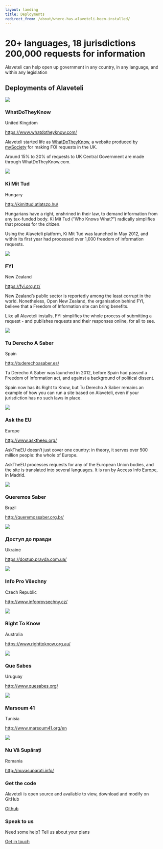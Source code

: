 ```yaml
---
layout: landing
title: Deployments
redirect_from: /about/where-has-alaveteli-been-installed/
---
```

<div class="deployments__intro">
    <div class="container">
    <h1>20+ languages, 18 jurisdictions
    <span>200,000 requests for information</span></h1>
    <p>Alaveteli can help open up government in any country,
in any language, and within any legislation</p>
    </div>
</div>

<div class="deployments__content">
    <div class="container">
        <h2>Deployments of Alaveteli</h2>
        <div class="deployments__list--featured">
            <div class="grid-row">
            <div class="deployments__unit--major">
                    <div class="deployment--major">
                        <img src="{{ site.baseurl }}assets/img/what-do-they-know.jpg" class="deployment__screenshot" />
                        <h3 class="deployment__title">WhatDoTheyKnow</h3>
                        <p class="deployment__country">United Kingdom</p>
                        <p class="deployment__link"><a href="https://www.whatdotheyknow.com/">https://www.whatdotheyknow.com/</a></p>
                        <div class="deployment__description">
                            <p>Alaveteli started life as <a href="https://www.whatdotheyknow.com">WhatDoTheyKnow</a>, a website produced by <a href="https://mysociety.org/">mySociety</a> for making FOI requests in the UK.</p>
                            <p>Around 15% to 20% of requests to UK Central Government are made through WhatDoTheyKnow.com.</p>
                        </div>
                    </div>
                </div><!--
                --><div class="deployments__unit--major">
                    <div class="deployment--major">
                        <img src="{{ site.baseurl }}assets/img/ki-mit-tud.jpg" class="deployment__screenshot" />
                        <h3 class="deployment__title">Ki Mit Tud</h3>
                        <p class="deployment__country">Hungary</p>
                        <p class="deployment__link"><a href="http://kimittud.atlatszo.hu/">http://kimittud.atlatszo.hu/</a></p>
                        <div class="deployment__description">
                            <p>Hungarians have a right, enshrined in their law, to demand information from any tax-funded body. Ki Mit Tud (“Who Knows What?”) radically simplifies that process for the citizen.</p>
                            <p>Using the Alaveteli platform, Ki Mit Tud was launched in May 2012, and within its first year had processed over 1,000 freedom of information requests.</p>
                        </div>
                    </div>
                </div><!--
                --><div class="deployments__unit--major">
                      <div class="deployment--major">
                          <img src="{{ site.baseurl }}assets/img/fyi.jpg" class="deployment__screenshot" />
                          <h3 class="deployment__title">FYI </h3>
                          <p class="deployment__country">New Zealand</p>
                          <p class="deployment__link"><a href="https://fyi.org.nz/">https://fyi.org.nz/</a></p>
                          <div class="deployment__description">
                              <p>New Zealand’s public sector is reportedly among the least corrupt in the world. Nonetheless, Open New Zealand, the organisation behind FYI, believe that a Freedom of Information site can bring benefits.</p>
                              <p>Like all Alaveteli installs, FYI simplifies the whole process of submitting a request - and publishes requests and their responses online, for all to see. </p>
                          </div>
                      </div>
                  </div><!--
                  --><div class="deployments__unit--major">
                    <div class="deployment--major">
                        <img src="{{ site.baseurl }}assets/img/tu-derecho-a-saber.jpg" class="deployment__screenshot" />
                        <h3 class="deployment__title">Tu Derecho A Saber</h3>
                        <p class="deployment__country">Spain</p>
                        <p class="deployment__link"><a href="http://tuderechoasaber.es/ ">http://tuderechoasaber.es/ </a></p>
                        <div class="deployment__description">
                            <p>Tu Derecho A Saber was launched in 2012, before Spain had passed a Freedom of Information act, and against a background of political dissent.</p>
                            <p>Spain now has its Right to Know, but Tu Derecho A Saber remains an example of how you can run a site based on Alaveteli, even if your jurisdiction has no such laws in place.</p>
                        </div>
                    </div>
                </div><!--
                --><div class="deployments__unit--major">
                    <div class="deployment--major">
                        <img src="{{ site.baseurl }}assets/img/ask-the-eu.jpg" class="deployment__screenshot" />
                        <h3 class="deployment__title">Ask the EU</h3>
                        <p class="deployment__country">Europe</p>
                        <p class="deployment__link"><a href="http://www.asktheeu.org/">http://www.asktheeu.org/</a></p>
                        <div class="deployment__description">
                            <p>AskTheEU doesn’t just cover one country: in theory, it serves over 500 million people: the whole of Europe.</p>
                            <p>AskTheEU processes requests for any of the European Union bodies, and the site is translated into several languages. It is run by Access Info Europe, in Madrid.</p>
                        </div>
                    </div>
                </div><!--
            -->
            </div>
        </div>
        <div class="deployments__list--minor">
            <div class="grid-row">
                <div class="deployments__unit--minor">
                    <div class="deployment--minor">
                        <img src="{{ site.baseurl }}assets/img/queremos-saber.jpg" class="deployment__screenshot" />
                        <h3 class="deployment__title">Queremos Saber</h3>
                        <p class="deployment__country">Brazil</p>
                        <p class="deployment__link"><a href="http://queremossaber.org.br/">http://queremossaber.org.br/</a></p>
                    </div>
                </div><!--
                --><div class="deployments__unit--minor">
                    <div class="deployment--minor">
                        <img src="{{ site.baseurl }}assets/img/ukraine.jpg" class="deployment__screenshot" />
                        <h3 class="deployment__title">Доступ до правди</h3>
                        <p class="deployment__country">Ukraine</p>
                        <p class="deployment__link"><a href="https://dostup.pravda.com.ua/">https://dostup.pravda.com.ua/</a></p>
                    </div>
                </div><!--
                --><div class="deployments__unit--minor">
                    <div class="deployment--minor">
                        <img src="{{ site.baseurl }}assets/img/informace-pro-vsechny.jpg" class="deployment__screenshot" />
                        <h3 class="deployment__title">Info Pro Všechny</h3>
                        <p class="deployment__country">Czech Republic</p>
                        <p class="deployment__link"><a href="http://www.infoprovsechny.cz/">http://www.infoprovsechny.cz/</a></p>
                    </div>
                </div><!--
                --><div class="deployments__unit--minor">
                    <div class="deployment--minor">
                        <img src="{{ site.baseurl }}assets/img/right-to-know.jpg" class="deployment__screenshot" />
                        <h3 class="deployment__title">Right To Know</h3>
                        <p class="deployment__country">Australia</p>
                        <p class="deployment__link"><a href="https://www.righttoknow.org.au/">https://www.righttoknow.org.au/</a></p>
                    </div>
                </div><!--
                --><div class="deployments__unit--minor">
                    <div class="deployment--minor">
                        <img src="{{ site.baseurl }}assets/img/que-sabes.jpg" class="deployment__screenshot" />
                        <h3 class="deployment__title">Que Sabes</h3>
                        <p class="deployment__country">Uruguay</p>
                        <p class="deployment__link"><a href="http://www.quesabes.org/">http://www.quesabes.org/</a></p>
                    </div>
                </div><!--
                --><div class="deployments__unit--minor">
                    <div class="deployment--minor">
                        <img src="{{ site.baseurl }}assets/img/marsoum-41.jpg" class="deployment__screenshot" />
                        <h3 class="deployment__title">Marsoum 41</h3>
                        <p class="deployment__country">Tunisia</p>
                        <p class="deployment__link"><a href="http://www.marsoum41.org/en">http://www.marsoum41.org/en</a></p>
                    </div>
                </div><!--
                --><div class="deployments__unit--minor">
                    <div class="deployment--minor">
                        <img src="{{ site.baseurl }}assets/img/nu-va-suparati.jpg" class="deployment__screenshot" />
                        <h3 class="deployment__title">Nu Vă Supărați</h3>
                        <p class="deployment__country">Romania</p>
                        <p class="deployment__link"><a href="http://nuvasuparati.info/">http://nuvasuparati.info/ </a></p>
                    </div>
                </div><!--

                --><div class="deployments__unit--minor">
                    <div class="deployment--minor">
                        <img src="{{ site.baseurl }}assets/img/pravo-da-znam.jpg" class="deployment__screenshot" />
                        <h3 class="deployment__title">Pravo Da Znam</h3>
                        <p class="deployment__country">Bosnia</p>
                        <p class="deployment__link"><a href="http://www.pravodaznam.ba/">http://www.pravodaznam.ba/</a></p>
                    </div>
                </div><!--
                --><div class="deployments__unit--minor">
                    <div class="deployment--minor">
                        <img src="{{ site.baseurl }}assets/img/ask-data.jpg" class="deployment__screenshot" />
                        <h3 class="deployment__title">Ask Data</h3>
                        <p class="deployment__country">Israel</p>
                        <p class="deployment__link"><a href="http://askdata.org.il/">http://askdata.org.il/</a></p>
                    </div>
                </div><!--
                --><div class="deployments__unit--minor">
                    <div class="deployment--minor">
                        <img src="{{ site.baseurl }}assets/img/je-veux-savoir.jpg" class="deployment__screenshot" />
                        <h3 class="deployment__title">Je Veux Savoir</h3>
                        <p class="deployment__country">Canada</p>
                        <p class="deployment__link"><a href="http://www.jeveuxsavoir.org/">http://www.jeveuxsavoir.org/</a></p>
                    </div>
                </div><!--
                --><div class="deployments__unit--minor">
                    <div class="deployment--minor">
                        <img src="{{ site.baseurl }}assets/img/macedonia.jpg" class="deployment__screenshot" />
                        <h3 class="deployment__title">Слободен пристап</h3>
                        <p class="deployment__country">Macedonia</p>
                        <p class="deployment__link"><a href="http://www.slobodenpristap.mk/">http://www.slobodenpristap.mk/</a></p>
                    </div>
                </div><!--
                --><div class="deployments__unit--minor">
                    <div class="deployment--minor">
                        <img src="{{ site.baseurl }}assets/img/da-zanamo-svi.jpg" class="deployment__screenshot" />
                        <h3 class="deployment__title">Da Zanamo Svi</h3>
                        <p class="deployment__country">Serbia</p>
                        <p class="deployment__link"><a href="http://daznamosvi.rs/sr">http://daznamosvi.rs/sr</a></p>
                    </div>
                </div>
            </div>
        </div>
    </div>
</div>


<div class="get-started">
  <div class="container">
    <h2>Get started</h2>
    <div class="get-started__grid-unit get-started__grid-unit--wide">
        <div class="get-started__item get-started__item--primary">
            <p>From team members to maintenance, our get started guide will walk you through the process of planning, starting and running your own Alaveteli website</p>
            <p><a href="{{ site.baseurl }}docs/getting_started/" class="button">Get started</a></p>
        </div>
    </div><!--
    --><div class="get-started__grid-unit">
        <div class="get-started__item get-started__item">
            <h3>Get the code</h3>
            <p>Alaveteli is open source and available to view, download and modify on GitHub</p>
            <p><a href="https://github.com/mysociety/alaveteli/" class="button">Github</a></p>
        </div>
    </div><!--
    --><div class="get-started__grid-unit">
        <div class="get-started__item get-started__item">
            <h3>Speak to us</h3>
            <p>Need some help? Tell us about your plans</p>
            <p class="push-top"><a href="{{ site.baseurl }}community" class="button">Get in touch</a></p>
        </div>
    </div>
  </div>
</div>

